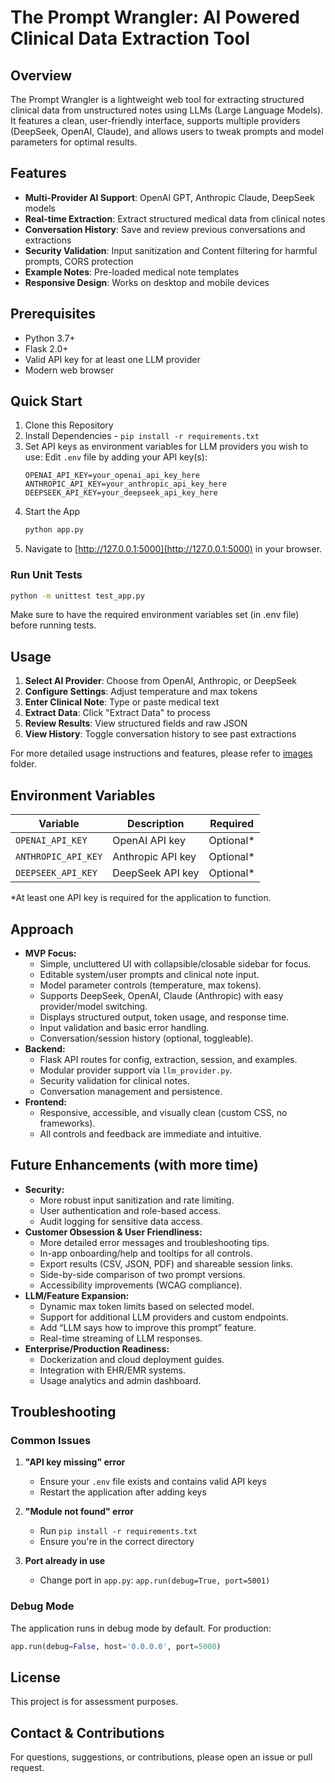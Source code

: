 # The Prompt Wrangler: AI Powered Clinical Data Extraction Tool

## Overview
The Prompt Wrangler is a lightweight web tool for extracting structured clinical data from unstructured notes using LLMs (Large Language Models). It features a clean, user-friendly interface, supports multiple providers (DeepSeek, OpenAI, Claude), and allows users to tweak prompts and model parameters for optimal results.

## Features

- **Multi-Provider AI Support**: OpenAI GPT, Anthropic Claude, DeepSeek models
- **Real-time Extraction**: Extract structured medical data from clinical notes
- **Conversation History**: Save and review previous conversations and extractions
- **Security Validation**: Input sanitization and Content filtering for harmful prompts, CORS protection
- **Example Notes**: Pre-loaded medical note templates
- **Responsive Design**: Works on desktop and mobile devices

## Prerequisites
- Python 3.7+
- Flask 2.0+
- Valid API key for at least one LLM provider
- Modern web browser
  
## Quick Start
1. Clone this Repository
2. Install Dependencies - `pip install -r requirements.txt`
3. Set API keys as environment variables for LLM providers you wish to use:
  Edit `.env` file by adding your API key(s):
    ```
    OPENAI_API_KEY=your_openai_api_key_here
    ANTHROPIC_API_KEY=your_anthropic_api_key_here
    DEEPSEEK_API_KEY=your_deepseek_api_key_here
    ```
4. Start the App
    ```bash
    python app.py
    ```
5. Navigate to [http://127.0.0.1:5000](http://127.0.0.1:5000) in your browser.

### Run Unit Tests
```bash
python -m unittest test_app.py
```
Make sure to have the required environment variables set (in .env file) before running tests.

## Usage

1. **Select AI Provider**: Choose from OpenAI, Anthropic, or DeepSeek
2. **Configure Settings**: Adjust temperature and max tokens
3. **Enter Clinical Note**: Type or paste medical text
4. **Extract Data**: Click "Extract Data" to process
5. **Review Results**: View structured fields and raw JSON
6. **View History**: Toggle conversation history to see past extractions

For more detailed usage instructions and features, please refer to [images](static/images) folder.

## Environment Variables

| Variable | Description | Required |
|----------|-------------|----------|
| `OPENAI_API_KEY` | OpenAI API key | Optional* |
| `ANTHROPIC_API_KEY` | Anthropic API key | Optional* |
| `DEEPSEEK_API_KEY` | DeepSeek API key | Optional* |

*At least one API key is required for the application to function.

## Approach
- **MVP Focus:**
  - Simple, uncluttered UI with collapsible/closable sidebar for focus.
  - Editable system/user prompts and clinical note input.
  - Model parameter controls (temperature, max tokens).
  - Supports DeepSeek, OpenAI, Claude (Anthropic) with easy provider/model switching.
  - Displays structured output, token usage, and response time.
  - Input validation and basic error handling.
  - Conversation/session history (optional, toggleable).
- **Backend:**
  - Flask API routes for config, extraction, session, and examples.
  - Modular provider support via `llm_provider.py`.
  - Security validation for clinical notes.
  - Conversation management and persistence.
- **Frontend:**
  - Responsive, accessible, and visually clean (custom CSS, no frameworks).
  - All controls and feedback are immediate and intuitive.


## Future Enhancements (with more time)
- **Security:**
  - More robust input sanitization and rate limiting.
  - User authentication and role-based access.
  - Audit logging for sensitive data access.
- **Customer Obsession & User Friendliness:**
  - More detailed error messages and troubleshooting tips.
  - In-app onboarding/help and tooltips for all controls.
  - Export results (CSV, JSON, PDF) and shareable session links.
  - Side-by-side comparison of two prompt versions.
  - Accessibility improvements (WCAG compliance).
- **LLM/Feature Expansion:**
  - Dynamic max token limits based on selected model.
  - Support for additional LLM providers and custom endpoints.
  - Add “LLM says how to improve this prompt” feature.
  - Real-time streaming of LLM responses.
- **Enterprise/Production Readiness:**
  - Dockerization and cloud deployment guides.
  - Integration with EHR/EMR systems.
  - Usage analytics and admin dashboard.

## Troubleshooting

### Common Issues

1. **"API key missing" error**
   - Ensure your `.env` file exists and contains valid API keys
   - Restart the application after adding keys

2. **"Module not found" error**
   - Run `pip install -r requirements.txt`
   - Ensure you're in the correct directory

3. **Port already in use**
   - Change port in `app.py`: `app.run(debug=True, port=5001)`

### Debug Mode

The application runs in debug mode by default. For production:
```python
app.run(debug=False, host='0.0.0.0', port=5000)
```

## License

This project is for assessment purposes.

## Contact & Contributions
For questions, suggestions, or contributions, please open an issue or pull request.
